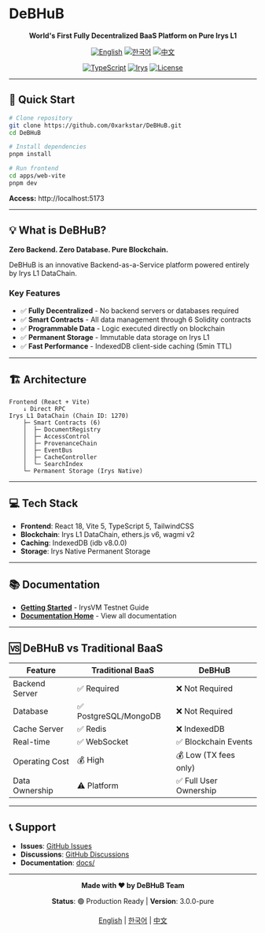 # DeBHuB

<div align="center">

**World's First Fully Decentralized BaaS Platform on Pure Irys L1**

[![English](https://img.shields.io/badge/lang-English-blue.svg)](README.en.md)
[![한국어](https://img.shields.io/badge/lang-한국어-red.svg)](README.ko.md)
[![中文](https://img.shields.io/badge/lang-中文-green.svg)](README.zh.md)

[![TypeScript](https://img.shields.io/badge/TypeScript-5.0+-blue.svg)](https://www.typescriptlang.org/)
[![Irys](https://img.shields.io/badge/Irys-L1%20DataChain-purple.svg)](https://irys.xyz/)
[![License](https://img.shields.io/badge/license-MIT-blue.svg)](LICENSE)

</div>

---

## 🚀 Quick Start

```bash
# Clone repository
git clone https://github.com/0xarkstar/DeBHuB.git
cd DeBHuB

# Install dependencies
pnpm install

# Run frontend
cd apps/web-vite
pnpm dev
```

**Access:** http://localhost:5173

---

## 💡 What is DeBHuB?

**Zero Backend. Zero Database. Pure Blockchain.**

DeBHuB is an innovative Backend-as-a-Service platform powered entirely by Irys L1 DataChain.

### Key Features

- ✅ **Fully Decentralized** - No backend servers or databases required
- ✅ **Smart Contracts** - All data management through 6 Solidity contracts
- ✅ **Programmable Data** - Logic executed directly on blockchain
- ✅ **Permanent Storage** - Immutable data storage on Irys L1
- ✅ **Fast Performance** - IndexedDB client-side caching (5min TTL)

---

## 🏗️ Architecture

```
Frontend (React + Vite)
    ↓ Direct RPC
Irys L1 DataChain (Chain ID: 1270)
    ├─ Smart Contracts (6)
    │  ├─ DocumentRegistry
    │  ├─ AccessControl
    │  ├─ ProvenanceChain
    │  ├─ EventBus
    │  ├─ CacheController
    │  └─ SearchIndex
    └─ Permanent Storage (Irys Native)
```

---

## 💻 Tech Stack

- **Frontend**: React 18, Vite 5, TypeScript 5, TailwindCSS
- **Blockchain**: Irys L1 DataChain, ethers.js v6, wagmi v2
- **Caching**: IndexedDB (idb v8.0.0)
- **Storage**: Irys Native Permanent Storage

---

## 📚 Documentation

- **[Getting Started](./docs/guides/USER_GUIDE_NEXT_STEPS.md)** - IrysVM Testnet Guide
- **[Documentation Home](./docs)** - View all documentation

---

## 🆚 DeBHuB vs Traditional BaaS

| Feature | Traditional BaaS | DeBHuB |
|---------|------------------|---------|
| Backend Server | ✅ Required | ❌ Not Required |
| Database | ✅ PostgreSQL/MongoDB | ❌ Not Required |
| Cache Server | ✅ Redis | ❌ IndexedDB |
| Real-time | ✅ WebSocket | ✅ Blockchain Events |
| Operating Cost | 💰 High | 💰 Low (TX fees only) |
| Data Ownership | ⚠️ Platform | ✅ Full User Ownership |

---

## 📞 Support

- **Issues**: [GitHub Issues](https://github.com/0xarkstar/DeBHuB/issues)
- **Discussions**: [GitHub Discussions](https://github.com/0xarkstar/DeBHuB/discussions)
- **Documentation**: [docs/](./docs)

---

<div align="center">

**Made with ❤️ by DeBHuB Team**

**Status**: 🟢 Production Ready | **Version**: 3.0.0-pure

[English](README.en.md) | [한국어](README.ko.md) | [中文](README.zh.md)

</div>
